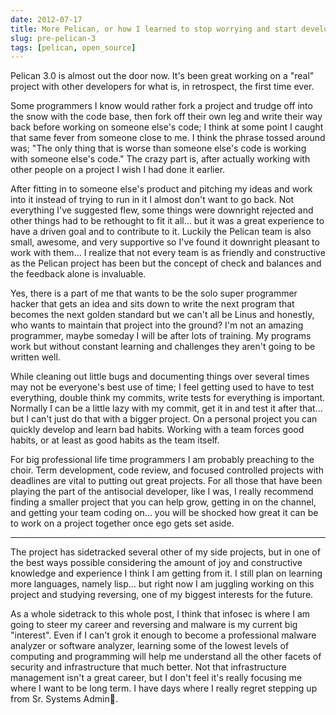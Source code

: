 ```yaml
---
date: 2012-07-17
title: More Pelican, or how I learned to stop worrying and start developing with others.
slug: pre-pelican-3
tags: [pelican, open_source]
---
```


Pelican 3.0 is almost out the door now. It's been great working on a "real" project with other developers for what is, in retrospect, the first time ever.

Some programmers I know would rather fork a project and trudge off into the snow with the code base, then fork off their own leg and write their way back before working on someone else's code; I think at some point I caught that same fever from someone close to me. I think the phrase tossed around was; "The only thing that is worse than someone else's code is working with someone else's code."   The crazy part is, after actually working with other people on a project I wish I had done it earlier.

After fitting in to someone else's product and pitching my ideas and work into it instead of trying to run in it I almost don't want to go back. Not everything I've suggested flew, some things were downright rejected and other things had to be rethought to fit it all... but it was a great experience to have a driven goal and to contribute to it. Luckily the Pelican team is also small, awesome, and very supportive so I've found it downright pleasant to work with them... I realize that not every team is as friendly and constructive as the Pelican project has been but the concept of check and balances and the feedback alone is invaluable.

Yes, there is a part of me that wants to be the solo super programmer hacker that gets an idea and sits down to write the next program that becomes the next golden standard but we can't all be Linus and honestly, who wants to maintain that project into the ground? I'm not an amazing programmer, maybe someday I will be after lots of training. My programs work but without constant learning and challenges they aren't going to be written well.

While cleaning out little bugs and documenting things over several times may not be everyone's best use of time; I feel getting used to have to test everything, double think my commits, write tests for everything is important. Normally I can be a little lazy with my commit, get it in and test it after that... but I can't just do that with a bigger project. On a personal project you can quickly develop and learn bad habits. Working with a team forces good habits, or at least as good habits as the team itself.

For big professional life time programmers I am probably preaching to the choir. Term development, code review, and focused controlled projects with deadlines are vital to putting out great projects. For all those that have been playing the part of the antisocial developer, like I was, I really recommend finding a smaller project that you can help grow, getting in on the channel, and getting your team coding on... you will be shocked how great it can be to work on a project together once ego gets set aside.

* * * * * * * * * *

The project has sidetracked several other of my side projects, but in one of the best ways possible considering the amount of joy and constructive knowledge and experience I think I am getting from it. I still plan on learning more languages, namely lisp… but right now I am juggling working on this project and studying reversing, one of my biggest interests for the future.

As a whole sidetrack to this whole post, I think that infosec is where I am going to steer my career and reversing and malware is my current big "interest". Even if I can't grok it enough to become a professional malware analyzer or software analyzer, learning some of the lowest levels of computing and programming will help me understand all the other facets of security and infrastructure that much better. Not that infrastructure management isn't a great career, but I don't feel it's really focusing me where I want to be long term. I have days where I really regret stepping up from Sr. Systems Admin.
